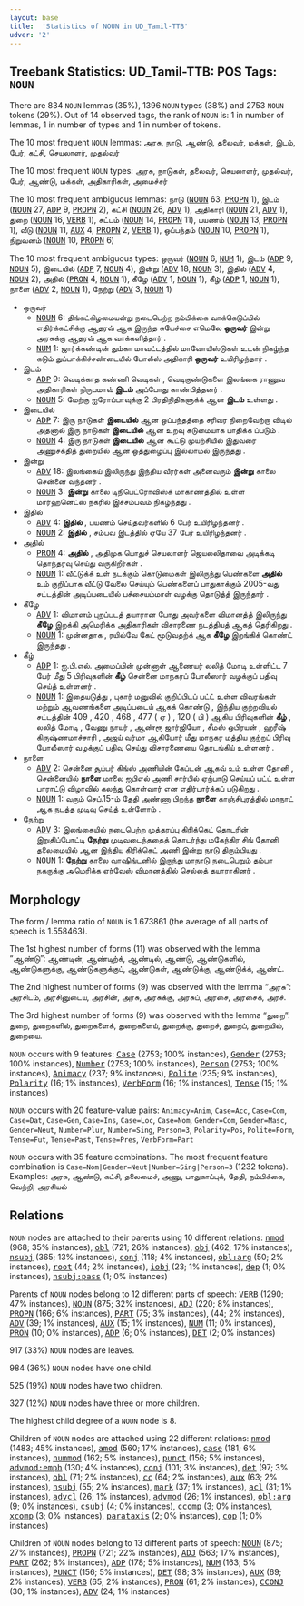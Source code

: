 ```yaml
---
layout: base
title:  'Statistics of NOUN in UD_Tamil-TTB'
udver: '2'
---
```


## Treebank Statistics: UD_Tamil-TTB: POS Tags: `NOUN`

There are 834 `NOUN` lemmas (35%), 1396 `NOUN` types (38%) and 2753 `NOUN` tokens (29%).
Out of 14 observed tags, the rank of `NOUN` is: 1 in number of lemmas, 1 in number of types and 1 in number of tokens.

The 10 most frequent `NOUN` lemmas: அரசு, நாடு, ஆண்டு, தலைவர், மக்கள், இடம், பேர், கட்சி, செயலாளர், முதல்வர்

The 10 most frequent `NOUN` types:  அரசு, நாடுகள், தலைவர், செயலாளர், முதல்வர், பேர், ஆண்டு, மக்கள், அதிகாரிகள், அமைச்சர்

The 10 most frequent ambiguous lemmas: நாடு (<tt><a href="ta_ttb-pos-NOUN.html">NOUN</a></tt> 63, <tt><a href="ta_ttb-pos-PROPN.html">PROPN</a></tt> 1), இடம் (<tt><a href="ta_ttb-pos-NOUN.html">NOUN</a></tt> 27, <tt><a href="ta_ttb-pos-ADP.html">ADP</a></tt> 9, <tt><a href="ta_ttb-pos-PROPN.html">PROPN</a></tt> 2), கட்சி (<tt><a href="ta_ttb-pos-NOUN.html">NOUN</a></tt> 26, <tt><a href="ta_ttb-pos-ADV.html">ADV</a></tt> 1), அதிகாரி (<tt><a href="ta_ttb-pos-NOUN.html">NOUN</a></tt> 21, <tt><a href="ta_ttb-pos-ADV.html">ADV</a></tt> 1), துறை (<tt><a href="ta_ttb-pos-NOUN.html">NOUN</a></tt> 16, <tt><a href="ta_ttb-pos-VERB.html">VERB</a></tt> 1), சட்டம் (<tt><a href="ta_ttb-pos-NOUN.html">NOUN</a></tt> 14, <tt><a href="ta_ttb-pos-PROPN.html">PROPN</a></tt> 11), பயணம் (<tt><a href="ta_ttb-pos-NOUN.html">NOUN</a></tt> 13, <tt><a href="ta_ttb-pos-PROPN.html">PROPN</a></tt> 1), வீடு (<tt><a href="ta_ttb-pos-NOUN.html">NOUN</a></tt> 11, <tt><a href="ta_ttb-pos-AUX.html">AUX</a></tt> 4, <tt><a href="ta_ttb-pos-PROPN.html">PROPN</a></tt> 2, <tt><a href="ta_ttb-pos-VERB.html">VERB</a></tt> 1), ஒப்பந்தம் (<tt><a href="ta_ttb-pos-NOUN.html">NOUN</a></tt> 10, <tt><a href="ta_ttb-pos-PROPN.html">PROPN</a></tt> 1), நிறுவனம் (<tt><a href="ta_ttb-pos-NOUN.html">NOUN</a></tt> 10, <tt><a href="ta_ttb-pos-PROPN.html">PROPN</a></tt> 6)

The 10 most frequent ambiguous types:  ஒருவர் (<tt><a href="ta_ttb-pos-NOUN.html">NOUN</a></tt> 6, <tt><a href="ta_ttb-pos-NUM.html">NUM</a></tt> 1), இடம் (<tt><a href="ta_ttb-pos-ADP.html">ADP</a></tt> 9, <tt><a href="ta_ttb-pos-NOUN.html">NOUN</a></tt> 5), இடையில் (<tt><a href="ta_ttb-pos-ADP.html">ADP</a></tt> 7, <tt><a href="ta_ttb-pos-NOUN.html">NOUN</a></tt> 4), இன்று (<tt><a href="ta_ttb-pos-ADV.html">ADV</a></tt> 18, <tt><a href="ta_ttb-pos-NOUN.html">NOUN</a></tt> 3), இதில் (<tt><a href="ta_ttb-pos-ADV.html">ADV</a></tt> 4, <tt><a href="ta_ttb-pos-NOUN.html">NOUN</a></tt> 2), அதில் (<tt><a href="ta_ttb-pos-PRON.html">PRON</a></tt> 4, <tt><a href="ta_ttb-pos-NOUN.html">NOUN</a></tt> 1), கீழே (<tt><a href="ta_ttb-pos-ADV.html">ADV</a></tt> 1, <tt><a href="ta_ttb-pos-NOUN.html">NOUN</a></tt> 1), கீழ் (<tt><a href="ta_ttb-pos-ADP.html">ADP</a></tt> 1, <tt><a href="ta_ttb-pos-NOUN.html">NOUN</a></tt> 1), நாளை (<tt><a href="ta_ttb-pos-ADV.html">ADV</a></tt> 2, <tt><a href="ta_ttb-pos-NOUN.html">NOUN</a></tt> 1), நேற்று (<tt><a href="ta_ttb-pos-ADV.html">ADV</a></tt> 3, <tt><a href="ta_ttb-pos-NOUN.html">NOUN</a></tt> 1)


* ஒருவர்
  * <tt><a href="ta_ttb-pos-NOUN.html">NOUN</a></tt> 6: திங்கட்கிழமையன்று நடைபெற்ற நம்பிக்கை வாக்கெடுப்பில் எதிர்க்கட்சிக்கு ஆதரவ் ஆக இருந்த சுயேச்சை எமெலே <b>ஒருவர்</b> இன்று அரசுக்கு ஆதரவ் ஆக வாக்களித்தார் .
  * <tt><a href="ta_ttb-pos-NUM.html">NUM</a></tt> 1: ஜார்க்கண்டின் தும்கா மாவட்டத்தில் மாவோயிஸ்டுகள் உடன் நிகழ்ந்த கடும் துப்பாக்கிச்சண்டையில் போலீஸ் அதிகாரி <b>ஒருவர்</b> உயிரிழந்தார் .
* இடம்
  * <tt><a href="ta_ttb-pos-ADP.html">ADP</a></tt> 9: வெடிக்காத கண்ணி வெடிகள் , வெடிகுண்டுகளை இலங்கை ராணுவ அதிகாரிகள் நிருபமாவ் <b>இடம்</b> அப்போது காண்பித்தனர் .
  * <tt><a href="ta_ttb-pos-NOUN.html">NOUN</a></tt> 5: மேற்கு ஐரோப்பாவுக்கு 2 பிரதிநிதிகளுக்க் ஆன <b>இடம்</b> உள்ளது .
* இடையில்
  * <tt><a href="ta_ttb-pos-ADP.html">ADP</a></tt> 7: இரு நாடுகள் <b>இடையில்</b> ஆன ஒப்பந்தத்தை சரிவர நிறைவேற்றா விடில் அதனால் இரு நாடுகள் <b>இடையில்</b> ஆன உறவு கடுமையாக பாதிக்க ப்படும் .
  * <tt><a href="ta_ttb-pos-NOUN.html">NOUN</a></tt> 4: இரு நாடுகள் <b>இடையில்</b> ஆன கூட்டு முயற்சியில் இதுவரை அணுசக்தித் துறையில் ஆன ஒத்துழைப்பு இல்லாமல் இருந்தது .
* இன்று
  * <tt><a href="ta_ttb-pos-ADV.html">ADV</a></tt> 18: இலங்கைய் இலிருந்து இந்திய வீரர்கள் அனைவரும் <b>இன்று</b> காலை சென்னை வந்தனர் .
  * <tt><a href="ta_ttb-pos-NOUN.html">NOUN</a></tt> 3: <b>இன்று</b> காலை டிநிபெட்ரோவிஸ்க் மாகாணத்தில் உள்ள மார்ஹனெட்ஸ் நகரில் இச்சம்பவம் நிகழ்ந்தது .
* இதில்
  * <tt><a href="ta_ttb-pos-ADV.html">ADV</a></tt> 4: <b>இதில்</b> , பயணம் செய்தவர்களில் 6 பேர் உயிரிழந்தனர் .
  * <tt><a href="ta_ttb-pos-NOUN.html">NOUN</a></tt> 2: <b>இதில்</b> , சம்பவ இடத்தில் ஏயே 37 பேர் உயிரிழந்தனர் .
* அதில்
  * <tt><a href="ta_ttb-pos-PRON.html">PRON</a></tt> 4: <b>அதில்</b> , அதிமுக பொதுச் செயலாளர் ஜெயலலிதாவை அடிக்கடி தொந்தரவு செய்து வருகிறீர்கள் .
  * <tt><a href="ta_ttb-pos-NOUN.html">NOUN</a></tt> 1: வீட்டுக்க் உள் நடக்கும் கொடுமைகள் இலிருந்து பெண்களை <b>அதில்</b> உம் குறிப்பாக வீட்டு வேலை செய்யும் பெண்களைப் பாதுகாக்கும் 2005-வது சட்டத்தின் அடிப்படையில் பச்சையம்மாள் வழக்கு தொடுத்த் இருந்தார் .
* கீழே
  * <tt><a href="ta_ttb-pos-ADV.html">ADV</a></tt> 1: விமானம் புறப்படத் தயாரான போது அவர்களை விமானத்த் இலிருந்து <b>கீழே</b> இறக்கி அமெரிக்க அதிகாரிகள் விசாரணை நடத்தியத் ஆகத் தெரிகிறது .
  * <tt><a href="ta_ttb-pos-NOUN.html">NOUN</a></tt> 1: முன்னதாக , ரயில்வே கேட் மூடுவதற்க் ஆக <b>கீழே</b> இறங்கிக் கொண்ட் இருந்தது .
* கீழ்
  * <tt><a href="ta_ttb-pos-ADP.html">ADP</a></tt> 1: ஐ.பி.எல். அமைப்பின் முன்னாள் ஆணையர் லலித் மோடி உள்ளிட்ட 7 பேர் மீது 5 பிரிவுகளின் <b>கீழ்</b> சென்னை மாநகரப் போலீஸார் வழக்குப் பதிவு செய்த் உள்ளனர் .
  * <tt><a href="ta_ttb-pos-NOUN.html">NOUN</a></tt> 1: இதையடுத்து , புகார் மனுவில் குறிப்பிடப் பட்ட் உள்ள விவரங்கள் மற்றும் ஆவணங்களை அடிப்படைய் ஆகக் கொண்டு , இந்திய குற்றவியல் சட்டத்தின் 409 , 420 , 468 , 477 ( ஏ ) , 120 ( பி ) ஆகிய பிரிவுகளின் <b>கீழ்</b> , லலித் மோடி , வேணு நாயர் , ஆண்ரூ ஜார்ஜியோ , சீமஸ் ஓபிரயன் , ஹரீஷ் கிருஷ்ணமாச்சாரி , அஜய் வர்மா ஆகியோர் மீது மாநகர மத்திய குற்றப் பிரிவு போலீஸார் வழக்குப் பதிவு செய்து விசாரணையை தொடங்கிய் உள்ளனர் .
* நாளை
  * <tt><a href="ta_ttb-pos-ADV.html">ADV</a></tt> 2: சென்னை சூப்பர் கிங்ஸ் அணியின் கேப்டன் ஆகவ் உம் உள்ள தோனி , சென்னையில் <b>நாளை</b> மாலை ஐபிஎல் அணி சார்பில் ஏற்பாடு செய்யப் பட்ட் உள்ள பாராட்டு விழாவில் கலந்து கொள்வார் என எதிர்பார்க்கப் படுகிறது .
  * <tt><a href="ta_ttb-pos-NOUN.html">NOUN</a></tt> 1: வரும் செப்.15-ம் தேதி அண்ணா பிறந்த <b>நாளை</b> காஞ்சிபுரத்தில் மாநாட் ஆக நடத்த முடிவு செய்த் உள்ளோம் .
* நேற்று
  * <tt><a href="ta_ttb-pos-ADV.html">ADV</a></tt> 3: இலங்கையில் நடைபெற்ற முத்தரப்பு கிரிக்கெட் தொடரின் இறுதிப்போட்டி <b>நேற்று</b> முடிவடைந்ததைத் தொடர்ந்து மகேந்திர சிங் தோனி தலைமையில் ஆன இந்திய கிரிக்கெட் அணி இன்று நாடு திரும்பியது .
  * <tt><a href="ta_ttb-pos-NOUN.html">NOUN</a></tt> 1: <b>நேற்று</b> காலை வாஷிங்டனில் இருந்து மாநாடு நடைபெறும் தம்பா நகருக்கு அமெரிக்க ஏர்வேஸ் விமானத்தில் செல்லத் தயாராகினர் .

## Morphology

The form / lemma ratio of `NOUN` is 1.673861 (the average of all parts of speech is 1.558463).

The 1st highest number of forms (11) was observed with the lemma “ஆண்டு”: ஆண்டின், ஆண்டிற்க், ஆண்டில், ஆண்டு, ஆண்டுகளில், ஆண்டுகளுக்கு, ஆண்டுகளுக்குப், ஆண்டுகள், ஆண்டுக்கு, ஆண்டுக்க், ஆண்ட்.

The 2nd highest number of forms (9) was observed with the lemma “அரசு”: அரசிடம், அரசினுடைய, அரசின், அரசு, அரசுக்கு, அரசுப், அரசை, அரசைக், அரச்.

The 3rd highest number of forms (9) was observed with the lemma “துறை”: துறை, துறைகளில், துறைகளைக், துறைகளைய், துறைக்கு, துறைச், துறைப், துறையில், துறையை.

`NOUN` occurs with 9 features: <tt><a href="ta_ttb-feat-Case.html">Case</a></tt> (2753; 100% instances), <tt><a href="ta_ttb-feat-Gender.html">Gender</a></tt> (2753; 100% instances), <tt><a href="ta_ttb-feat-Number.html">Number</a></tt> (2753; 100% instances), <tt><a href="ta_ttb-feat-Person.html">Person</a></tt> (2753; 100% instances), <tt><a href="ta_ttb-feat-Animacy.html">Animacy</a></tt> (237; 9% instances), <tt><a href="ta_ttb-feat-Polite.html">Polite</a></tt> (235; 9% instances), <tt><a href="ta_ttb-feat-Polarity.html">Polarity</a></tt> (16; 1% instances), <tt><a href="ta_ttb-feat-VerbForm.html">VerbForm</a></tt> (16; 1% instances), <tt><a href="ta_ttb-feat-Tense.html">Tense</a></tt> (15; 1% instances)

`NOUN` occurs with 20 feature-value pairs: `Animacy=Anim`, `Case=Acc`, `Case=Com`, `Case=Dat`, `Case=Gen`, `Case=Ins`, `Case=Loc`, `Case=Nom`, `Gender=Com`, `Gender=Masc`, `Gender=Neut`, `Number=Plur`, `Number=Sing`, `Person=3`, `Polarity=Pos`, `Polite=Form`, `Tense=Fut`, `Tense=Past`, `Tense=Pres`, `VerbForm=Part`

`NOUN` occurs with 35 feature combinations.
The most frequent feature combination is `Case=Nom|Gender=Neut|Number=Sing|Person=3` (1232 tokens).
Examples: அரசு, ஆண்டு, கட்சி, தலைமைச், அணு, பாதுகாப்புக், தேதி, நம்பிக்கை, வெற்றி, அரசியல்


## Relations

`NOUN` nodes are attached to their parents using 10 different relations: <tt><a href="ta_ttb-dep-nmod.html">nmod</a></tt> (968; 35% instances), <tt><a href="ta_ttb-dep-obl.html">obl</a></tt> (721; 26% instances), <tt><a href="ta_ttb-dep-obj.html">obj</a></tt> (462; 17% instances), <tt><a href="ta_ttb-dep-nsubj.html">nsubj</a></tt> (365; 13% instances), <tt><a href="ta_ttb-dep-conj.html">conj</a></tt> (118; 4% instances), <tt><a href="ta_ttb-dep-obl-arg.html">obl:arg</a></tt> (50; 2% instances), <tt><a href="ta_ttb-dep-root.html">root</a></tt> (44; 2% instances), <tt><a href="ta_ttb-dep-iobj.html">iobj</a></tt> (23; 1% instances), <tt><a href="ta_ttb-dep-dep.html">dep</a></tt> (1; 0% instances), <tt><a href="ta_ttb-dep-nsubj-pass.html">nsubj:pass</a></tt> (1; 0% instances)

Parents of `NOUN` nodes belong to 12 different parts of speech: <tt><a href="ta_ttb-pos-VERB.html">VERB</a></tt> (1290; 47% instances), <tt><a href="ta_ttb-pos-NOUN.html">NOUN</a></tt> (875; 32% instances), <tt><a href="ta_ttb-pos-ADJ.html">ADJ</a></tt> (220; 8% instances), <tt><a href="ta_ttb-pos-PROPN.html">PROPN</a></tt> (166; 6% instances), <tt><a href="ta_ttb-pos-PART.html">PART</a></tt> (75; 3% instances),  (44; 2% instances), <tt><a href="ta_ttb-pos-ADV.html">ADV</a></tt> (39; 1% instances), <tt><a href="ta_ttb-pos-AUX.html">AUX</a></tt> (15; 1% instances), <tt><a href="ta_ttb-pos-NUM.html">NUM</a></tt> (11; 0% instances), <tt><a href="ta_ttb-pos-PRON.html">PRON</a></tt> (10; 0% instances), <tt><a href="ta_ttb-pos-ADP.html">ADP</a></tt> (6; 0% instances), <tt><a href="ta_ttb-pos-DET.html">DET</a></tt> (2; 0% instances)

917 (33%) `NOUN` nodes are leaves.

984 (36%) `NOUN` nodes have one child.

525 (19%) `NOUN` nodes have two children.

327 (12%) `NOUN` nodes have three or more children.

The highest child degree of a `NOUN` node is 8.

Children of `NOUN` nodes are attached using 22 different relations: <tt><a href="ta_ttb-dep-nmod.html">nmod</a></tt> (1483; 45% instances), <tt><a href="ta_ttb-dep-amod.html">amod</a></tt> (560; 17% instances), <tt><a href="ta_ttb-dep-case.html">case</a></tt> (181; 6% instances), <tt><a href="ta_ttb-dep-nummod.html">nummod</a></tt> (162; 5% instances), <tt><a href="ta_ttb-dep-punct.html">punct</a></tt> (156; 5% instances), <tt><a href="ta_ttb-dep-advmod-emph.html">advmod:emph</a></tt> (130; 4% instances), <tt><a href="ta_ttb-dep-conj.html">conj</a></tt> (101; 3% instances), <tt><a href="ta_ttb-dep-det.html">det</a></tt> (97; 3% instances), <tt><a href="ta_ttb-dep-obl.html">obl</a></tt> (71; 2% instances), <tt><a href="ta_ttb-dep-cc.html">cc</a></tt> (64; 2% instances), <tt><a href="ta_ttb-dep-aux.html">aux</a></tt> (63; 2% instances), <tt><a href="ta_ttb-dep-nsubj.html">nsubj</a></tt> (55; 2% instances), <tt><a href="ta_ttb-dep-mark.html">mark</a></tt> (37; 1% instances), <tt><a href="ta_ttb-dep-acl.html">acl</a></tt> (31; 1% instances), <tt><a href="ta_ttb-dep-advcl.html">advcl</a></tt> (26; 1% instances), <tt><a href="ta_ttb-dep-advmod.html">advmod</a></tt> (26; 1% instances), <tt><a href="ta_ttb-dep-obl-arg.html">obl:arg</a></tt> (9; 0% instances), <tt><a href="ta_ttb-dep-csubj.html">csubj</a></tt> (4; 0% instances), <tt><a href="ta_ttb-dep-ccomp.html">ccomp</a></tt> (3; 0% instances), <tt><a href="ta_ttb-dep-xcomp.html">xcomp</a></tt> (3; 0% instances), <tt><a href="ta_ttb-dep-parataxis.html">parataxis</a></tt> (2; 0% instances), <tt><a href="ta_ttb-dep-cop.html">cop</a></tt> (1; 0% instances)

Children of `NOUN` nodes belong to 13 different parts of speech: <tt><a href="ta_ttb-pos-NOUN.html">NOUN</a></tt> (875; 27% instances), <tt><a href="ta_ttb-pos-PROPN.html">PROPN</a></tt> (721; 22% instances), <tt><a href="ta_ttb-pos-ADJ.html">ADJ</a></tt> (563; 17% instances), <tt><a href="ta_ttb-pos-PART.html">PART</a></tt> (262; 8% instances), <tt><a href="ta_ttb-pos-ADP.html">ADP</a></tt> (178; 5% instances), <tt><a href="ta_ttb-pos-NUM.html">NUM</a></tt> (163; 5% instances), <tt><a href="ta_ttb-pos-PUNCT.html">PUNCT</a></tt> (156; 5% instances), <tt><a href="ta_ttb-pos-DET.html">DET</a></tt> (98; 3% instances), <tt><a href="ta_ttb-pos-AUX.html">AUX</a></tt> (69; 2% instances), <tt><a href="ta_ttb-pos-VERB.html">VERB</a></tt> (65; 2% instances), <tt><a href="ta_ttb-pos-PRON.html">PRON</a></tt> (61; 2% instances), <tt><a href="ta_ttb-pos-CCONJ.html">CCONJ</a></tt> (30; 1% instances), <tt><a href="ta_ttb-pos-ADV.html">ADV</a></tt> (24; 1% instances)

